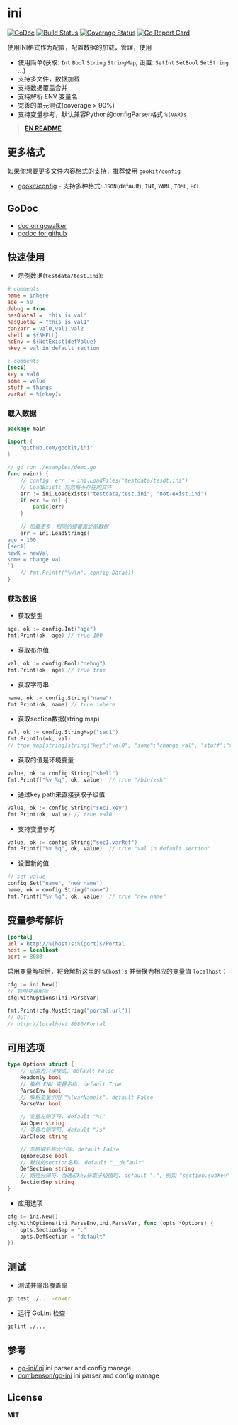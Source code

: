 # ini

[![GoDoc](https://godoc.org/github.com/gookit/ini?status.svg)](https://godoc.org/github.com/gookit/ini)
[![Build Status](https://travis-ci.org/gookit/ini.svg?branch=master)](https://travis-ci.org/gookit/ini)
[![Coverage Status](https://coveralls.io/repos/github/gookit/ini/badge.svg?branch=master)](https://coveralls.io/github/gookit/ini?branch=master)
[![Go Report Card](https://goreportcard.com/badge/github.com/gookit/ini)](https://goreportcard.com/report/github.com/gookit/ini)

使用INI格式作为配置，配置数据的加载，管理，使用

- 使用简单(获取: `Int` `Bool` `String` `StringMap`, 设置: `SetInt` `SetBool` `SetString` ...)
- 支持多文件，数据加载
- 支持数据覆盖合并
- 支持解析 ENV 变量名
- 完善的单元测试(coverage > 90%)
- 支持变量参考，默认兼容Python的configParser格式 `%(VAR)s`

> **[EN README](README.md)**

## 更多格式

如果你想要更多文件内容格式的支持，推荐使用 `gookit/config`

- [gookit/config](https://github/gookit/config) - 支持多种格式: `JSON`(default), `INI`, `YAML`, `TOML`, `HCL`

## GoDoc

- [doc on gowalker](https://gowalker.org/github.com/gookit/ini)
- [godoc for github](https://godoc.org/github.com/gookit/ini)

## 快速使用

- 示例数据(`testdata/test.ini`):

```ini
# comments
name = inhere
age = 50
debug = true
hasQuota1 = 'this is val'
hasQuota2 = "this is val1"
can2arr = val0,val1,val2
shell = ${SHELL}
noEnv = ${NotExist|defValue}
nkey = val in default section

; comments
[sec1]
key = val0
some = value
stuff = things
varRef = %(nkey)s
```

### 载入数据

```go
package main

import (
	"github.com/gookit/ini"
)

// go run ./examples/demo.go
func main() {
	// config, err := ini.LoadFiles("testdata/tesdt.ini")
	// LoadExists 将忽略不存在的文件
	err := ini.LoadExists("testdata/test.ini", "not-exist.ini")
	if err != nil {
		panic(err)
	}
	
	// 加载更多，相同的键覆盖之前数据
	err = ini.LoadStrings(`
age = 100
[sec1]
newK = newVal
some = change val
`)
	// fmt.Printf("%v\n", config.Data())
}
```

### 获取数据

- 获取整型

```go
age, ok := config.Int("age")
fmt.Print(ok, age) // true 100
```

- 获取布尔值

```go
val, ok := config.Bool("debug")
fmt.Print(ok, age) // true true
```

- 获取字符串

```go
name, ok := config.String("name")
fmt.Print(ok, name) // true inhere
```

- 获取section数据(string map)

```go
val, ok := config.StringMap("sec1")
fmt.Println(ok, val) 
// true map[string]string{"key":"val0", "some":"change val", "stuff":"things", "newK":"newVal"}
```

- 获取的值是环境变量

```go
value, ok := config.String("shell")
fmt.Printf("%v %q", ok, value)  // true "/bin/zsh"
```

- 通过key path来直接获取子级值

```go
value, ok := config.String("sec1.key")
fmt.Print(ok, value) // true val0
```

- 支持变量参考

```go
value, ok := config.String("sec1.varRef")
fmt.Printf("%v %q", ok, value)  // true "val in default section"
```

- 设置新的值

```go
// set value
config.Set("name", "new name")
name, ok = config.String("name")
fmt.Printf("%v %q", ok, value)  // true "new name"
```

## 变量参考解析

```ini
[portal] 
url = http://%(host)s:%(port)s/Portal
host = localhost 
port = 8080
```

启用变量解析后，将会解析这里的 `%(host)s` 并替换为相应的变量值 `localhost`：

```go
cfg := ini.New()
// 启用变量解析
cfg.WithOptions(ini.ParseVar)

fmt.Print(cfg.MustString("portal.url"))
// OUT: 
// http://localhost:8080/Portal 
```

## 可用选项

```go
type Options struct {
	// 设置为只读模式. default False
	Readonly bool
	// 解析 ENV 变量名称. default True
	ParseEnv bool
	// 解析变量引用 "%(varName)s". default False
	ParseVar bool

	// 变量左侧字符. default "%("
	VarOpen string
	// 变量右侧字符. default ")s"
	VarClose string

	// 忽略键名称大小写. default False
	IgnoreCase bool
	// 默认的section名称. default "__default"
	DefSection string
	// 路径分隔符，当通过key获取子级值时. default ".", 例如 "section.subKey"
	SectionSep string
}
```

- 应用选项

```go
cfg := ini.New()
cfg.WithOptions(ini.ParseEnv,ini.ParseVar, func (opts *Options) {
	opts.SectionSep = ":"
	opts.DefSection = "default"
})
```

## 测试

- 测试并输出覆盖率

```bash
go test ./... -cover
```

- 运行 GoLint 检查

```bash
golint ./... 
```

## 参考 

- [go-ini/ini](https://github.com/go-ini/ini) ini parser and config manage
- [dombenson/go-ini](https://github.com/dombenson/go-ini) ini parser and config manage

## License

**MIT**
